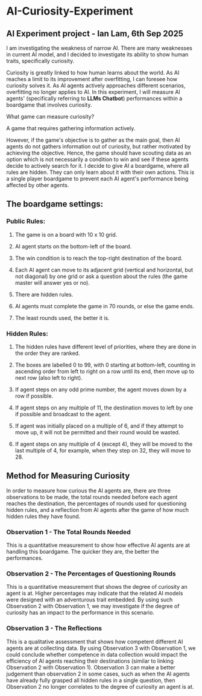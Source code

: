 # AI-Curiosity-Experiment

## AI Experiment project - Ian Lam, 6th Sep 2025

I am investigating the weakness of narrow AI. There are many weaknesses in current AI model, and I decided to investigate its ability to show human traits, specifically curiosity.

Curiosity is greatly linked to how human learns about the world. As AI reaches a limit to its improvement after overfitting, I can foresee how curiosity solves it. As AI agents actively approaches different scenarios, overfitting no longer applies to AI.
In this experiment, I will measure AI agents' (specifically referring to **LLMs Chatbot**) performances within a boardgame that involves curiosity.

What game can measure curiosity?

A game that requires gathering information actively.

However, if the game's objective is to gather as the main goal, then AI agents do not gathers information out of curiosity, but rather motivated by achieving the objective. Hence, the game should have scouting data as an option which is not necessarily a condition to win and see if these agents decide to actively search for it.
I decide to give AI a boardgame, where all rules are hidden. They can only learn about it with their own actions. This is a single player boardgame to prevent each AI agent's performance being affected by other agents.


## The boardgame settings:

### Public Rules:

1. The game is on a board with 10 x 10 grid.

2. AI agent starts on the bottom-left of the board.

3. The win condition is to reach the top-right destination of the board.

4. Each AI agent can move to its adjacent grid (vertical and horizontal, but not diagonal) by one grid or ask a question about the rules (the game master will answer yes or no).

5. There are hidden rules.

6. AI agents must complete the game in 70 rounds, or else the game ends.

7. The least rounds used, the better it is.

### Hidden Rules:

1. The hidden rules have different level of priorities, where they are done in the order they are ranked.

2. The boxes are labelled 0 to 99, with 0 starting at bottom-left, counting in ascending order from left to right on a row until its end, then move up to next row (also left to right).

3. If agent steps on any odd prime number, the agent moves down by a row if possible.

4. If agent steps on any multiple of 11, the destination moves to left by one if possible and broadcast to the agent.

5. If agent was initially placed on a multiple of 6, and if they attempt to move up, it will not be permitted and their round would be wasted.

6. If agent steps on any multiple of 4 (except 4), they will be moved to the last multiple of 4, for example, when they step on 32, they will move to 28.



## Method for Measuring Curiosity

In order to measure how curious the AI agents are, there are three observations to be made, the total rounds needed before each agent reaches the destination, 
the percentages of rounds used for questioning hidden rules, and a reflection from AI agents after the game of how much hidden rules they have found.

### Observation 1 - The Total Rounds Needed

This is a quantitative measurement to show how effective AI agents are at handling this boardgame. The quicker they are, the better the performances.

### Observation 2 - The Percentages of Questioning Rounds

This is a quantitative measurement that shows the degree of curiosity an agent is at. Higher percentages may indicate that the related AI models were designed with an adventurous trait embedded. By using such Observation 2 with Observation 1, we may investigate if the degree of curiosity has an impact to the performance in this scenario.

### Observation 3 - The Reflections

This is a qualitative assessment that shows how competent different AI agents are at collecting data. By using Observation 3 with Observation 1, we could conclude whether competence in data collection would impact the efficiency of AI agents reaching their destinations (similar to linking Observation 2 with Observation 1). Observation 3 can make a better judgement than observation 2 in some cases, such as when the AI agents have already fully grasped all hidden rules in a single question, then Observation 2 no longer correlates to the degree of curiosity an agent is at.

